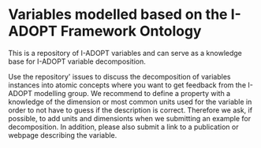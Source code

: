 # Variables modelled based on the I-ADOPT Framework Ontology
This is a repository of I-ADOPT variables and can serve as a knowledge base for I-ADOPT variable decomposition.


Use the repository' issues to discuss the decomposition of variables instances into atomic concepts where you want to get feedback from the I-ADOPT modelling group. We recommend to define a property with a knowledge of the dimension or most common units used for the variable in order to not have to guess if the description is correct. Therefore we ask, if possible, to add units and dimensionts when we submitting an example for decomposition. In addition, please also submit a link to a publication or webpage describing the variable. 

